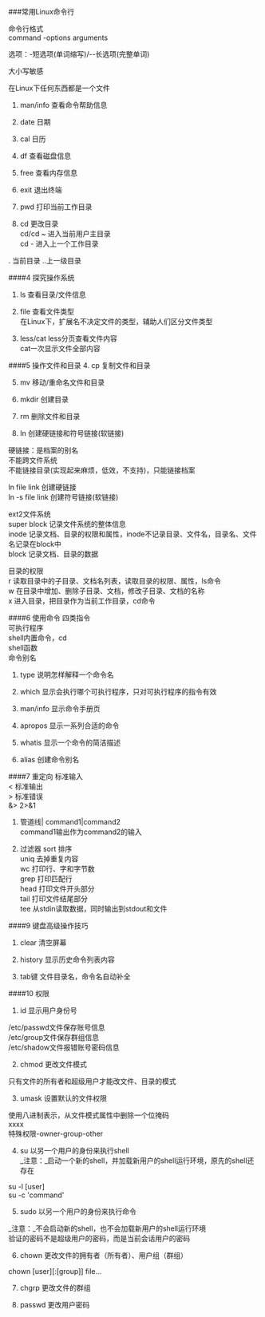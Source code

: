 ###常用Linux命令行

命令行格式<br/>
command -options arguments<br/>

选项：-短选项(单词缩写)/--长选项(完整单词)

大小写敏感

在Linux下任何东西都是一个文件

1. man/info
查看命令帮助信息

2. date
日期

3. cal
日历

4. df
查看磁盘信息

5. free
查看内存信息

6. exit
退出终端

7. pwd
打印当前工作目录

8. cd
更改目录<br/>
cd/cd ~ 进入当前用户主目录<br/>
cd -	进入上一个工作目录

. 当前目录
..上一级目录

####4 探究操作系统
1. ls
查看目录/文件信息

2. file
查看文件类型<br/>
在Linux下，扩展名不决定文件的类型，辅助人们区分文件类型

3. less/cat
less分页查看文件内容<br/>
cat一次显示文件全部内容

####5 操作文件和目录
4. cp
复制文件和目录

5. mv
移动/重命名文件和目录

6. mkdir
创建目录

7. rm
删除文件和目录

8. ln
创建硬链接和符号链接(软链接)

硬链接：是档案的别名<br/>
		不能跨文件系统<br/>
		不能链接目录(实现起来麻烦，低效，不支持)，只能链接档案<br/>

ln file link 创建硬链接<br/>
ln -s file link 创建符号链接(软链接)<br/>

ext2文件系统<br/>
super block 记录文件系统的整体信息<br/>
inode 记录文档、目录的权限和属性，inode不记录目录、文件名，目录名、文件名记录在block中<br/>
block 记录文档、目录的数据<br/>

目录的权限<br/>
r 读取目录中的子目录、文档名列表，读取目录的权限、属性，ls命令<br/>
w 在目录中增加、删除子目录、文档，修改子目录、文档的名称<br/>
x 进入目录，把目录作为当前工作目录，cd命令<br/>


####6 使用命令
四类指令<br/>
可执行程序<br/>
shell内置命令，cd<br/>
shell函数<br/>
命令别名<br/>

1. type
说明怎样解释一个命令名

2. which
显示会执行哪个可执行程序，只对可执行程序的指令有效

3. man/info
显示命令手册页

4. apropos
显示一系列合适的命令

5. whatis
显示一个命令的简洁描述

6. alias
创建命令别名

####7 重定向
标准输入<br/>		<
标准输出<br/>		>
标准错误<br/>		&>     2>&1

1. 管道线|
command1|command2<br/>
command1输出作为command2的输入<br/>

2. 过滤器
sort 排序<br/>
uniq 去掉重复内容<br/>
wc 打印行、字和字节数<br/>
grep 打印匹配行<br/>
head 打印文件开头部分<br/>
tail 打印文件结尾部分<br/>
tee 从stdin读取数据，同时输出到stdout和文件<br/>

####9 键盘高级操作技巧
1. clear
清空屏幕

2. history
显示历史命令列表内容

3. tab键
文件目录名，命令名自动补全

####10 权限
1. id
显示用户身份号

/etc/passwd文件保存账号信息<br/>
/etc/group文件保存群组信息<br/>
/etc/shadow文件报错账号密码信息<br/>

2. chmod
更改文件模式

只有文件的所有者和超级用户才能改文件、目录的模式

3. umask
设置默认的文件权限

使用八进制表示，从文件模式属性中删除一个位掩码<br/>
xxxx<br/>
特殊权限-owner-group-other<br/>

4. su
以另一个用户的身份来执行shell<br/>
_注意：_启动一个新的shell，并加载新用户的shell运行环境，原先的shell还存在<br/>

su -l [user]<br/>
su -c 'command'<br/>


5. sudo
以另一个用户的身份来执行命令<br/>

_注意：_不会启动新的shell，也不会加载新用户的shell运行环境<br/>
验证的密码不是超级用户的密码，而是当前会话用户的密码<br/>


6. chown
更改文件的拥有者（所有者）、用户组（群组）<br/>

chown [user][:[group]] file...


7. chgrp
更改文件的群组

8. passwd
更改用户密码


